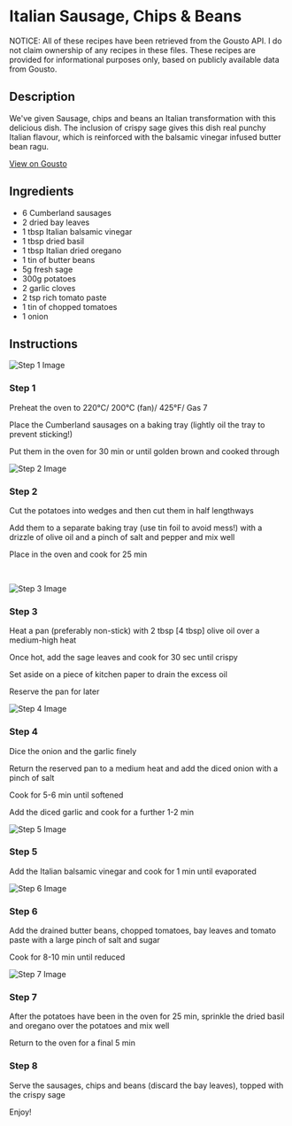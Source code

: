 # Italian Sausage, Chips & Beans

NOTICE: All of these recipes have been retrieved from the Gousto API. I do not claim ownership of any recipes in these files. These recipes are provided for informational purposes only, based on publicly available data from Gousto.

## Description

We've given Sausage, chips and beans an Italian transformation with this delicious dish. The inclusion of crispy sage gives this dish real punchy Italian flavour, which is reinforced with the balsamic vinegar infused butter bean ragu. 

[View on Gousto](https://www.gousto.co.uk/recipes/cookbook/italian-sausage-chips-beans)

## Ingredients

- 6 Cumberland sausages 
- 2 dried bay leaves
- 1 tbsp Italian balsamic vinegar
- 1 tbsp dried basil
- 1 tbsp Italian dried oregano
- 1 tin of butter beans
- 5g fresh sage 
- 300g potatoes 
- 2 garlic cloves
- 2 tsp rich tomato paste
- 1 tin of chopped tomatoes 
- 1 onion

## Instructions

![Step 1 Image](https://production-media.gousto.co.uk/cms/recipe-step-image/782_step-1-x200.jpg)

### Step 1

Preheat the oven to 220&deg;C/ 200&deg;C (fan)/ 425&deg;F/ Gas 7


Place the Cumberland&nbsp;sausages on a baking tray (lightly oil the tray to prevent sticking!)


Put them in the oven for 30 min or until golden brown and cooked through

![Step 2 Image](https://production-media.gousto.co.uk/cms/recipe-step-image/782.-step-2-x200.jpg)

### Step 2

Cut the potatoes into wedges and then cut them in half lengthways


Add them to a separate baking tray (use tin foil to avoid mess!) with a drizzle of olive oil and a pinch of salt and pepper and mix well


Place in the oven and cook for 25 min


&nbsp;

![Step 3 Image](https://production-media.gousto.co.uk/cms/recipe-step-image/782.-step-3-x200.jpg)

### Step 3

Heat a pan (preferably non-stick) with 2 tbsp <span class="text-danger">[4 tbsp]</span> olive oil over a medium-high heat


Once hot, add the sage leaves and cook for 30 sec until crispy


Set aside on a piece of kitchen paper to drain the excess oil


Reserve the pan for later&nbsp;

![Step 4 Image](https://production-media.gousto.co.uk/cms/recipe-step-image/782.-step-4-x200.jpg)

### Step 4

Dice the onion and the garlic&nbsp;finely&nbsp;


Return the reserved pan to a medium heat and add the diced&nbsp;onion with a pinch of salt


Cook for 5-6 min until softened


Add the diced&nbsp;garlic and cook for a further 1-2 min

![Step 5 Image](https://production-media.gousto.co.uk/cms/recipe-step-image/782.-step-5-x200.jpg)

### Step 5

Add the Italian&nbsp;balsamic vinegar and cook for 1 min until&nbsp;evaporated

![Step 6 Image](https://production-media.gousto.co.uk/cms/recipe-step-image/782.-step-6-x200.jpg)

### Step 6

Add the drained&nbsp;butter beans, chopped tomatoes, bay leaves and tomato paste with a large pinch of salt and sugar


Cook for 8-10 min until reduced

![Step 7 Image](https://production-media.gousto.co.uk/cms/recipe-step-image/782.-step-7-x200.jpg)

### Step 7

After the <span class="text-highlight">potatoes </span>have been in the oven for 25 min, sprinkle the&nbsp;dried basil and oregano&nbsp;over the potatoes and mix well


Return to the oven for a final 5 min

### Step 8

Serve the sausages, chips and beans (discard the bay leaves), topped with the <span class="text-highlight">crispy </span>sage


Enjoy!

